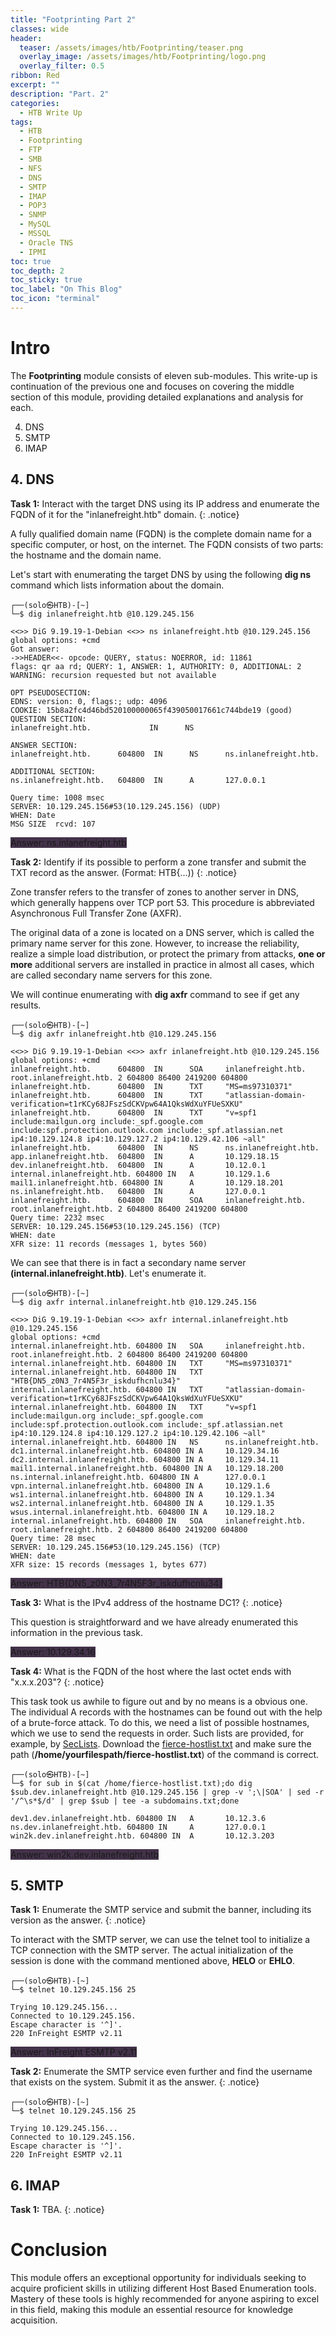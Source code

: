 ```yaml
---
title: "Footprinting Part 2"
classes: wide
header:
  teaser: /assets/images/htb/Footprinting/teaser.png
  overlay_image: /assets/images/htb/Footprinting/logo.png
  overlay_filter: 0.5
ribbon: Red
excerpt: ""
description: "Part. 2"
categories:
  - HTB Write Up
tags:
  - HTB
  - Footprinting
  - FTP
  - SMB
  - NFS
  - DNS
  - SMTP
  - IMAP
  - POP3
  - SNMP
  - MySQL
  - MSSQL
  - Oracle TNS
  - IPMI
toc: true
toc_depth: 2
toc_sticky: true
toc_label: "On This Blog"
toc_icon: "terminal"
---
```


<!-- Toc Color -->
<style>
.toc .nav__title {
  color: #fff;
  font-size: .75em;
  background: #ff0000;
  border-top-left-radius: 4px;
  border-top-right-radius: 4px;
</style>

# Intro

The <b>Footprinting</b> module consists of eleven sub-modules. This write-up is continuation of the previous one and focuses on covering the middle section of this module, providing detailed explanations and analysis for each.

4. DNS
5. SMTP
6. IMAP

## 4. DNS
**Task 1:** Interact with the target DNS using its IP address and enumerate the FQDN of it for the "inlanefreight.htb" domain.
{: .notice}

A fully qualified domain name (FQDN) is the complete domain name for a specific computer, or host, on the internet. The FQDN consists of two parts: the hostname and the domain name.

Let's start with enumerating the target DNS by using the following <b>dig ns</b> command which lists information about the domain.

```console
┌──(solo㉿HTB)-[~]
└─$ dig inlanefreight.htb @10.129.245.156
```
```
<<>> DiG 9.19.19-1-Debian <<>> ns inlanefreight.htb @10.129.245.156
global options: +cmd
Got answer:
->>HEADER<<- opcode: QUERY, status: NOERROR, id: 11861
flags: qr aa rd; QUERY: 1, ANSWER: 1, AUTHORITY: 0, ADDITIONAL: 2
WARNING: recursion requested but not available

OPT PSEUDOSECTION:
EDNS: version: 0, flags:; udp: 4096
COOKIE: 15b8a2fc4d46bd520100000065f439050017661c744bde19 (good)
QUESTION SECTION:
inlanefreight.htb.             IN      NS

ANSWER SECTION:
inlanefreight.htb.      604800  IN      NS      ns.inlanefreight.htb.

ADDITIONAL SECTION:
ns.inlanefreight.htb.   604800  IN      A       127.0.0.1

Query time: 1008 msec
SERVER: 10.129.245.156#53(10.129.245.156) (UDP)
WHEN: Date
MSG SIZE  rcvd: 107
```

 <span style="background-color: #38263ef0">Answer: ns.inlanefreight.htb</span>

 **Task 2:** Identify if its possible to perform a zone transfer and submit the TXT record as the answer. (Format: HTB{...)) 
{: .notice}

Zone transfer refers to the transfer of zones to another server in DNS, which generally happens over TCP port 53. This procedure is abbreviated Asynchronous Full Transfer Zone (AXFR). 

The original data of a zone is located on a DNS server, which is called the primary name server for this zone. However, to increase the reliability, realize a simple load distribution, or protect the primary from attacks, <b>one or more</b> additional servers are installed in practice in almost all cases, which are called secondary name servers for this zone.

We will continue enumerating with <b>dig axfr</b> command to see if get any results.

```console
┌──(solo㉿HTB)-[~]
└─$ dig axfr inlanefreight.htb @10.129.245.156
```
```
<<>> DiG 9.19.19-1-Debian <<>> axfr inlanefreight.htb @10.129.245.156
global options: +cmd
inlanefreight.htb.      604800  IN      SOA     inlanefreight.htb. root.inlanefreight.htb. 2 604800 86400 2419200 604800
inlanefreight.htb.      604800  IN      TXT     "MS=ms97310371"
inlanefreight.htb.      604800  IN      TXT     "atlassian-domain-verification=t1rKCy68JFszSdCKVpw64A1QksWdXuYFUeSXKU"
inlanefreight.htb.      604800  IN      TXT     "v=spf1 include:mailgun.org include:_spf.google.com include:spf.protection.outlook.com include:_spf.atlassian.net ip4:10.129.124.8 ip4:10.129.127.2 ip4:10.129.42.106 ~all"
inlanefreight.htb.      604800  IN      NS      ns.inlanefreight.htb.
app.inlanefreight.htb.  604800  IN      A       10.129.18.15
dev.inlanefreight.htb.  604800  IN      A       10.12.0.1
internal.inlanefreight.htb. 604800 IN   A       10.129.1.6
mail1.inlanefreight.htb. 604800 IN      A       10.129.18.201
ns.inlanefreight.htb.   604800  IN      A       127.0.0.1
inlanefreight.htb.      604800  IN      SOA     inlanefreight.htb. root.inlanefreight.htb. 2 604800 86400 2419200 604800
Query time: 2232 msec
SERVER: 10.129.245.156#53(10.129.245.156) (TCP)
WHEN: date
XFR size: 11 records (messages 1, bytes 560)
```
We can see that there is in fact a secondary name server <b>(internal.inlanefreight.htb)</b>. Let's enumerate it.

```console
┌──(solo㉿HTB)-[~]
└─$ dig axfr internal.inlanefreight.htb @10.129.245.156
```
```
<<>> DiG 9.19.19-1-Debian <<>> axfr internal.inlanefreight.htb @10.129.245.156
global options: +cmd
internal.inlanefreight.htb. 604800 IN   SOA     inlanefreight.htb. root.inlanefreight.htb. 2 604800 86400 2419200 604800
internal.inlanefreight.htb. 604800 IN   TXT     "MS=ms97310371"
internal.inlanefreight.htb. 604800 IN   TXT     "HTB{DN5_z0N3_7r4N5F3r_iskdufhcnlu34}"
internal.inlanefreight.htb. 604800 IN   TXT     "atlassian-domain-verification=t1rKCy68JFszSdCKVpw64A1QksWdXuYFUeSXKU"
internal.inlanefreight.htb. 604800 IN   TXT     "v=spf1 include:mailgun.org include:_spf.google.com include:spf.protection.outlook.com include:_spf.atlassian.net ip4:10.129.124.8 ip4:10.129.127.2 ip4:10.129.42.106 ~all"
internal.inlanefreight.htb. 604800 IN   NS      ns.inlanefreight.htb.
dc1.internal.inlanefreight.htb. 604800 IN A     10.129.34.16
dc2.internal.inlanefreight.htb. 604800 IN A     10.129.34.11
mail1.internal.inlanefreight.htb. 604800 IN A   10.129.18.200
ns.internal.inlanefreight.htb. 604800 IN A      127.0.0.1
vpn.internal.inlanefreight.htb. 604800 IN A     10.129.1.6
ws1.internal.inlanefreight.htb. 604800 IN A     10.129.1.34
ws2.internal.inlanefreight.htb. 604800 IN A     10.129.1.35
wsus.internal.inlanefreight.htb. 604800 IN A    10.129.18.2
internal.inlanefreight.htb. 604800 IN   SOA     inlanefreight.htb. root.inlanefreight.htb. 2 604800 86400 2419200 604800
Query time: 28 msec
SERVER: 10.129.245.156#53(10.129.245.156) (TCP)
WHEN: date
XFR size: 15 records (messages 1, bytes 677)
```

 <span style="background-color: #38263ef0">Answer: HTB{DN5_z0N3_7r4N5F3r_iskdufhcnlu34}</span>

  **Task 3:** What is the IPv4 address of the hostname DC1? 
{: .notice}

This question is straightforward and we have already enumerated this information in the previous task.

 <span style="background-color: #38263ef0">Answer: 10.129.34.16</span>


 **Task 4:** What is the FQDN of the host where the last octet ends with "x.x.x.203"?
{: .notice}

This task took us awhile to figure out and by no means is a obvious one. The individual A records with the hostnames can be found out with the help of a brute-force attack. To do this, we need a list of possible hostnames, which we use to send the requests in order. Such lists are provided, for example, by <a href="https://github.com/danielmiessler/SecLists">SecLists</a>. Download the <a href="https://github.com/danielmiessler/SecLists/blob/master/Discovery/DNS/fierce-hostlist.txt">fierce-hostlist.txt</a> and make sure the path (<b>/home/yourfilespath/fierce-hostlist.txt</b>) of the command is correct.


```console
┌──(solo㉿HTB)-[~]
└─$ for sub in $(cat /home/fierce-hostlist.txt);do dig $sub.dev.inlanefreight.htb @10.129.245.156 | grep -v ';\|SOA' | sed -r '/^\s*$/d' | grep $sub | tee -a subdomains.txt;done
```
```
dev1.dev.inlanefreight.htb. 604800 IN   A       10.12.3.6
ns.dev.inlanefreight.htb. 604800 IN     A       127.0.0.1
win2k.dev.inlanefreight.htb. 604800 IN  A       10.12.3.203
```
<span style="background-color: #38263ef0">Answer: win2k.dev.inlanefreight.htb</span>

## 5. SMTP

**Task 1:**  Enumerate the SMTP service and submit the banner, including its version as the answer.
{: .notice}

To interact with the SMTP server, we can use the telnet tool to initialize a TCP connection with the SMTP server. The actual initialization of the session is done with the command mentioned above, <b>HELO</b> or <b>EHLO</b>.


```console
┌──(solo㉿HTB)-[~]
└─$ telnet 10.129.245.156 25
```

```
Trying 10.129.245.156...
Connected to 10.129.245.156.
Escape character is '^]'.
220 InFreight ESMTP v2.11
```
<span style="background-color: #38263ef0">Answer: InFreight ESMTP v2.11</span>

**Task 2:** Enumerate the SMTP service even further and find the username that exists on the system. Submit it as the answer. 
{: .notice}


```console
┌──(solo㉿HTB)-[~]
└─$ telnet 10.129.245.156 25
```

```
Trying 10.129.245.156...
Connected to 10.129.245.156.
Escape character is '^]'.
220 InFreight ESMTP v2.11
```

## 6. IMAP

**Task 1:**  TBA.
{: .notice}

# Conclusion

This module offers an exceptional opportunity for individuals seeking to acquire proficient skills in utilizing different Host Based Enumeration tools. Mastery of these tools is highly recommended for anyone aspiring to excel in this field, making this module an essential resource for knowledge acquisition.